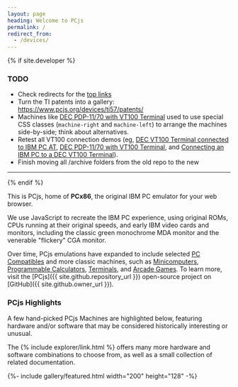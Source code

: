 ```yaml
---
layout: page
heading: Welcome to PCjs
permalink: /
redirect_from:
  - /devices/
---
```


{% if site.developer %}

### TODO

  - Check redirects for the [top links](/assets/tests/links/)
  - Turn the TI patents into a gallery: https://www.pcjs.org/devices/ti57/patents/
  - Machines like [DEC PDP-11/70 with VT100 Terminal](/machines/dec/pdp11/1170/vt100/) used to use special CSS classes (`machine-right` and `machine-left`) to arrange the machines side-by-side; think about alternatives.
  - Retest all VT100 connection demos (eg, [DEC VT100 Terminal connected to IBM PC AT](/machines/dec/vt100/5170/), [DEC PDP-11/70 with VT100 Terminal](/machines/dec/pdp11/1170/vt100/), and [Connecting an IBM PC to a DEC VT100 Terminal](/blog/2016/08/19/)).
  - Finish moving all /archive folders from the old repo to the new

---

{% endif %}

This is PCjs, home of **PCx86**, the original IBM PC emulator for your web browser.

We use JavaScript to recreate the IBM PC experience, using original ROMs, CPUs running at their original speeds,
and early IBM video cards and monitors, including the classic green monochrome MDA monitor and the venerable "flickery" CGA monitor.

Over time, PCjs emulations have expanded to include selected [PC Compatibles](/machines/pcx86/compaq/deskpro386/) and more
classic machines, such as [Minicomputers](/machines/dec/pdp11/), [Programmable Calculators](/machines/ti/ti57/), [Terminals](/machines/dec/vt100/),
and [Arcade Games](/machines/arcade/invaders/).
To learn more, visit the [PCjs]({{ site.github.repository_url }}) open-source project on [GitHub]({{ site.github.owner_url }}).

### PCjs Highlights

A few hand-picked PCjs Machines are highlighted below, featuring hardware and/or software that may be considered historically
interesting or unusual.

The {% include explorer/link.html %} offers many more hardware and software
combinations to choose from, as well as a small collection of related documentation.

{%- include gallery/featured.html width="200" height="128" -%}
